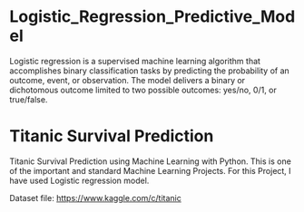 # Logistic_Regression_Predictive_Model
Logistic regression is a supervised machine learning algorithm that accomplishes binary classification tasks by predicting the probability of an outcome, event, or observation. The model delivers a binary or dichotomous outcome limited to two possible outcomes: yes/no, 0/1, or true/false.

# Titanic Survival Prediction
Titanic Survival Prediction using Machine Learning with Python. This is one of the important and standard Machine Learning Projects. For this Project, I have used Logistic regression model.

Dataset file: https://www.kaggle.com/c/titanic
